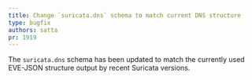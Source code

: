 ```yaml
---
title: Change `suricata.dns` schema to match current DNS structure
type: bugfix
authors: satta
pr: 1919
---
```


The `suricata.dns` schema has been updated to match the currently used
EVE-JSON structure output by recent Suricata versions.
